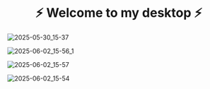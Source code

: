 <h1 align="center">⚡ Welcome to my desktop ⚡</h1>


![2025-05-30_15-37](https://github.com/user-attachments/assets/11f8b1ed-5b53-4527-8b4d-f709ecdee817)

![2025-06-02_15-56_1](https://github.com/user-attachments/assets/b054d685-48dd-471d-a042-6c4aa01a97ff)



![2025-06-02_15-57](https://github.com/user-attachments/assets/ff84c664-3018-4022-83bc-b4c076b191a6)

![2025-06-02_15-54](https://github.com/user-attachments/assets/401c6e4d-3a6a-4c24-a805-1f3a21175918)
